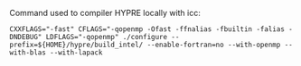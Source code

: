 Command used to compiler HYPRE locally with icc:
```
CXXFLAGS="-fast" CFLAGS="-qopenmp -Ofast -ffnalias -fbuiltin -falias -DNDEBUG" LDFLAGS="-qopenmp" ./configure --prefix=${HOME}/hypre/build_intel/ --enable-fortran=no --with-openmp --with-blas --with-lapack
```
